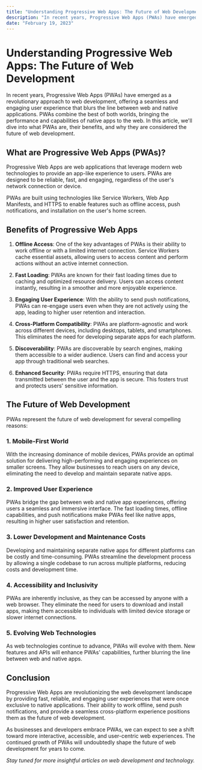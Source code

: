 ```yaml
---
title: "Understanding Progressive Web Apps: The Future of Web Development"
description: "In recent years, Progressive Web Apps (PWAs) have emerged as a revolutionary approach to web development, offering a seamless and engaging user experience that blurs the line between web and native applications. PWAs combine the best of both..."
date: "February 19, 2023"
---
```


# Understanding Progressive Web Apps: The Future of Web Development

In recent years, Progressive Web Apps (PWAs) have emerged as a revolutionary approach to web development, offering a seamless and engaging user experience that blurs the line between web and native applications. PWAs combine the best of both worlds, bringing the performance and capabilities of native apps to the web. In this article, we'll dive into what PWAs are, their benefits, and why they are considered the future of web development.

## What are Progressive Web Apps (PWAs)?

Progressive Web Apps are web applications that leverage modern web technologies to provide an app-like experience to users. PWAs are designed to be reliable, fast, and engaging, regardless of the user's network connection or device.

PWAs are built using technologies like Service Workers, Web App Manifests, and HTTPS to enable features such as offline access, push notifications, and installation on the user's home screen.

## Benefits of Progressive Web Apps

1. **Offline Access**: One of the key advantages of PWAs is their ability to work offline or with a limited internet connection. Service Workers cache essential assets, allowing users to access content and perform actions without an active internet connection.

2. **Fast Loading**: PWAs are known for their fast loading times due to caching and optimized resource delivery. Users can access content instantly, resulting in a smoother and more enjoyable experience.

3. **Engaging User Experience**: With the ability to send push notifications, PWAs can re-engage users even when they are not actively using the app, leading to higher user retention and interaction.

4. **Cross-Platform Compatibility**: PWAs are platform-agnostic and work across different devices, including desktops, tablets, and smartphones. This eliminates the need for developing separate apps for each platform.

5. **Discoverability**: PWAs are discoverable by search engines, making them accessible to a wider audience. Users can find and access your app through traditional web searches.

6. **Enhanced Security**: PWAs require HTTPS, ensuring that data transmitted between the user and the app is secure. This fosters trust and protects users' sensitive information.

## The Future of Web Development

PWAs represent the future of web development for several compelling reasons:

### 1. Mobile-First World

With the increasing dominance of mobile devices, PWAs provide an optimal solution for delivering high-performing and engaging experiences on smaller screens. They allow businesses to reach users on any device, eliminating the need to develop and maintain separate native apps.

### 2. Improved User Experience

PWAs bridge the gap between web and native app experiences, offering users a seamless and immersive interface. The fast loading times, offline capabilities, and push notifications make PWAs feel like native apps, resulting in higher user satisfaction and retention.

### 3. Lower Development and Maintenance Costs

Developing and maintaining separate native apps for different platforms can be costly and time-consuming. PWAs streamline the development process by allowing a single codebase to run across multiple platforms, reducing costs and development time.

### 4. Accessibility and Inclusivity

PWAs are inherently inclusive, as they can be accessed by anyone with a web browser. They eliminate the need for users to download and install apps, making them accessible to individuals with limited device storage or slower internet connections.

### 5. Evolving Web Technologies

As web technologies continue to advance, PWAs will evolve with them. New features and APIs will enhance PWAs' capabilities, further blurring the line between web and native apps.

## Conclusion

Progressive Web Apps are revolutionizing the web development landscape by providing fast, reliable, and engaging user experiences that were once exclusive to native applications. Their ability to work offline, send push notifications, and provide a seamless cross-platform experience positions them as the future of web development.

As businesses and developers embrace PWAs, we can expect to see a shift toward more interactive, accessible, and user-centric web experiences. The continued growth of PWAs will undoubtedly shape the future of web development for years to come.

_Stay tuned for more insightful articles on web development and technology._

